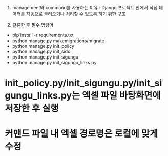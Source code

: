 1. management와 command를 사용하는 이유
: Django 프로젝트 안에서 직접 데이터를 자동으로 불러오거나 처리할 수 있도록 하기 위한 구조

2. 클론한 후 필수 명령어
- pip install -r requirements.txt
- python manage.py makemigrations/migrate
- python manage.py init_policy
- python manage.py init_sido
- python manage.py init_sigungu
- python manage.py init_sigungu_links.py

# init_policy.py/init_sigungu.py/init_sigungu_links.py는 엑셀 파일 바탕화면에 저장한 후 실행
# 커맨드 파일 내 엑셀 경로명은 로컬에 맞게 수정
